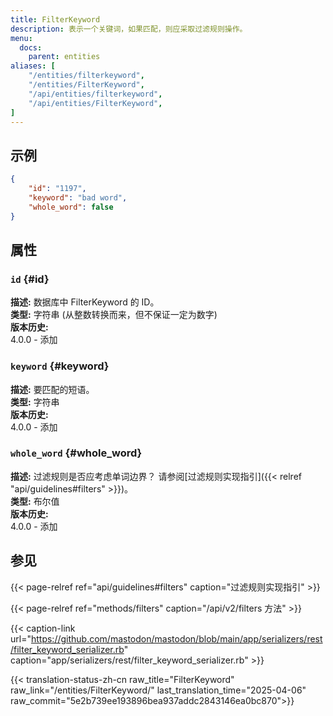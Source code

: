 ```yaml
---
title: FilterKeyword
description: 表示一个关键词，如果匹配，则应采取过滤规则操作。
menu:
  docs:
    parent: entities
aliases: [
	"/entities/filterkeyword",
	"/entities/FilterKeyword",
	"/api/entities/filterkeyword",
	"/api/entities/FilterKeyword",
]
---
```


## 示例

```json
{
	"id": "1197",
	"keyword": "bad word",
	"whole_word": false
}
```

## 属性

### `id` {#id}

**描述:** 数据库中 FilterKeyword 的 ID。\
**类型:** 字符串 (从整数转换而来，但不保证一定为数字)\
**版本历史:**\
4.0.0 - 添加

### `keyword` {#keyword}

**描述:** 要匹配的短语。\
**类型:** 字符串\
**版本历史:**\
4.0.0 - 添加

### `whole_word` {#whole_word}

**描述:** 过滤规则是否应考虑单词边界？ 请参阅[过滤规则实现指引]({{< relref "api/guidelines#filters" >}})。\
**类型:** 布尔值\
**版本历史:**\
4.0.0 - 添加

## 参见

{{< page-relref ref="api/guidelines#filters" caption="过滤规则实现指引" >}}

{{< page-relref ref="methods/filters" caption="/api/v2/filters 方法" >}}

{{< caption-link url="https://github.com/mastodon/mastodon/blob/main/app/serializers/rest/filter_keyword_serializer.rb" caption="app/serializers/rest/filter_keyword_serializer.rb" >}}

{{< translation-status-zh-cn raw_title="FilterKeyword" raw_link="/entities/FilterKeyword/" last_translation_time="2025-04-06" raw_commit="5e2b739ee193896bea937addc2843146ea0bc870">}}
